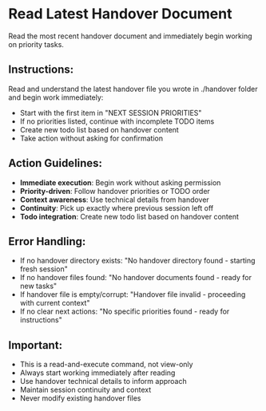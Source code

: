 # Read Latest Handover Document

Read the most recent handover document and immediately begin working on priority tasks.

## Instructions:

Read and understand the latest handover file you wrote in ./handover folder and begin work immediately:
   - Start with the first item in "NEXT SESSION PRIORITIES"
   - If no priorities listed, continue with incomplete TODO items
   - Create new todo list based on handover content
   - Take action without asking for confirmation

## Action Guidelines:

- **Immediate execution**: Begin work without asking permission
- **Priority-driven**: Follow handover priorities or TODO order
- **Context awareness**: Use technical details from handover
- **Continuity**: Pick up exactly where previous session left off
- **Todo integration**: Create new todo list based on handover content

## Error Handling:

- If no handover directory exists: "No handover directory found - starting fresh session"
- If no handover files found: "No handover documents found - ready for new tasks"
- If handover file is empty/corrupt: "Handover file invalid - proceeding with current context"
- If no clear next actions: "No specific priorities found - ready for instructions"

## Important:

- This is a read-and-execute command, not view-only
- Always start working immediately after reading
- Use handover technical details to inform approach
- Maintain session continuity and context
- Never modify existing handover files
